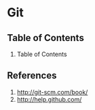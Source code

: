 Git
===

Table of Contents
-----------------

1. Table of Contents

References
----------

1. http://git-scm.com/book/
2. http://help.github.com/
